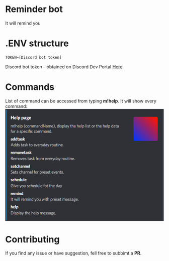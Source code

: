 # Reminder bot
It will remind you

# .ENV structure
```
TOKEN=[Discord bot token]
```
Discord bot token - obtained on Discord Dev Portal [Here](https://discord.com/developers/applications)

# Commands
List of command can be accessed from typing **m!help**. It will show every command:
![Images](/assets/images/help.png)

# Contributing
If you find any issue or have suggestion, fell free to subbimt a **PR**.
